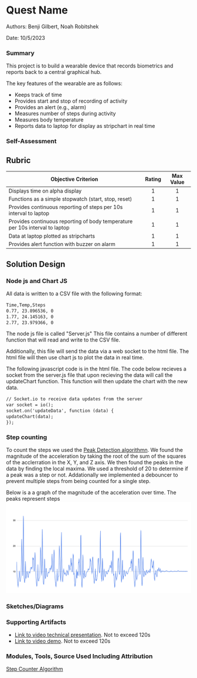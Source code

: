 # Quest Name

Authors: Benji Gilbert, Noah Robitshek

Date: 10/5/2023

### Summary
This project is to build a wearable device that records biometrics and reports back to a central graphical hub.

The key features of the wearable are as follows:

- Keeps track of time
- Provides start and stop of recording of activity
- Provides an alert (e.g., alarm)
- Measures number of steps during activity
- Measures body temperature
- Reports data to laptop for display as stripchart in real time

### Self-Assessment 

## Rubric

| Objective Criterion | Rating | Max Value  | 
|---------------------------------------------|:-----------:|:---------:|
| Displays time on alpha display | 1 |  1     | 
| Functions as a simple stopwatch (start, stop, reset) | 1 |  1     | |
| Provides continuous reporting of steps per 10s interval to laptop | 1 |  1     | 
| Provides continuous reporting of body temperature per 10s interval to laptop | 1 |  1     | 
| Data at laptop plotted as stripcharts | 1 |  1     | 
| Provides alert function with buzzer on alarm | 1 |  1     | 



## Solution Design
### Node js and Chart JS
All data is written to a CSV file with the following format:
```
Time,Temp,Steps
0.77, 23.896536, 0
1.77, 24.145163, 0
2.77, 23.979366, 0
```
The node js file is called "Server.js" This file contains a number of different function that will read and write to the CSV file. 

Additionally, this file will send the data via a web socket to the html file. The html file will then use chart js to plot the data in real time.

The following javascript code is in the html file. The code below recieves a socket from the server.js file that upon recieving the data will call the updateChart function. This function will then update the chart with the new data.
```
// Socket.io to receive data updates from the server
var socket = io();
socket.on('updateData', function (data) {
updateChart(data);
});
```



### Step counting
To count the steps we used the [Peak Detection algorithmn](https://saturncloud.io/blog/are-there-any-wellknown-algorithms-to-count-steps-based-on-the-accelerometer/#:~:text=1.,accelerometer%20data%20to%20detect%20steps.). We found the magnitude of the acceleration by taking the root of the sum of the squares of the acclerration in the X, Y, and Z axis. We then found the peaks in the data by finding the local maxima. We used a threshold of 20 to determine if a peak was a step or not. Addationally we implemented a debouncer to prevent multiple steps from being counted for a single step.

Below is a a graph of the magnitude of the acceleration over time. The peaks represent steps
![hello](./images/AccData.png)




### Sketches/Diagrams



### Supporting Artifacts
- [Link to video technical presentation](). Not to exceed 120s
- [Link to video demo](). Not to exceed 120s


### Modules, Tools, Source Used Including Attribution
[Step Counter Algorithm](https://saturncloud.io/blog/are-there-any-wellknown-algorithms-to-count-steps-based-on-the-accelerometer/#:~:text=1.,accelerometer%20data%20to%20detect%20steps.)



